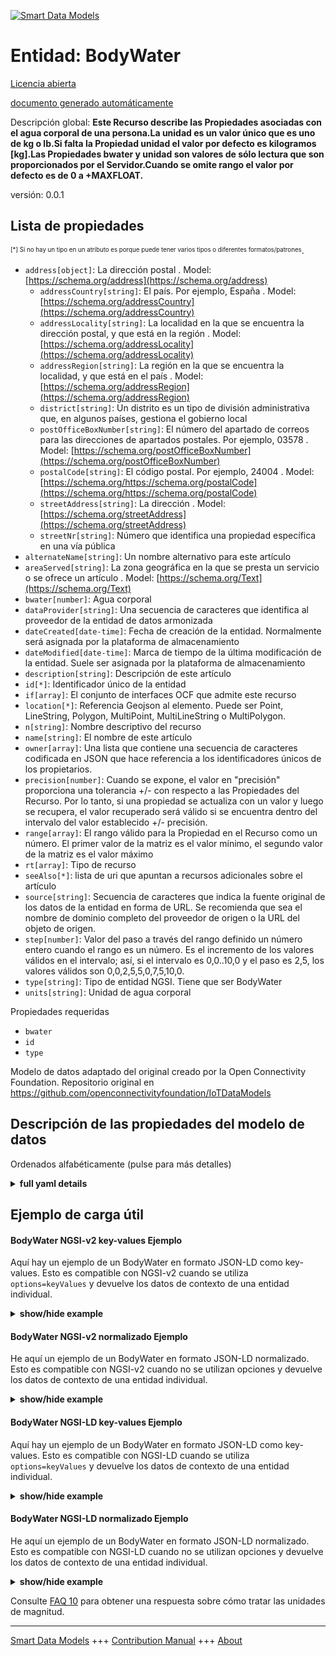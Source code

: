 <!-- 10-Header -->  
[![Smart Data Models](https://smartdatamodels.org/wp-content/uploads/2022/01/SmartDataModels_logo.png "Logo")](https://smartdatamodels.org)  
Entidad: BodyWater  
==================<!-- /10-Header -->  
<!-- 15-License -->  
[Licencia abierta](https://github.com/smart-data-models//dataModel.OCF/blob/master/BodyWater/LICENSE.md)  
[documento generado automáticamente](https://docs.google.com/presentation/d/e/2PACX-1vTs-Ng5dIAwkg91oTTUdt8ua7woBXhPnwavZ0FxgR8BsAI_Ek3C5q97Nd94HS8KhP-r_quD4H0fgyt3/pub?start=false&loop=false&delayms=3000#slide=id.gb715ace035_0_60)  
<!-- /15-License -->  
<!-- 20-Description -->  
Descripción global: **Este Recurso describe las Propiedades asociadas con el agua corporal de una persona.La unidad es un valor único que es uno de kg o lb.Si falta la Propiedad unidad el valor por defecto es kilogramos [kg].Las Propiedades bwater y unidad son valores de sólo lectura que son proporcionados por el Servidor.Cuando se omite rango el valor por defecto es de 0 a +MAXFLOAT.**  
versión: 0.0.1  
<!-- /20-Description -->  
<!-- 30-PropertiesList -->  

## Lista de propiedades  

<sup><sub>[*] Si no hay un tipo en un atributo es porque puede tener varios tipos o diferentes formatos/patrones</sub></sup>.  
- `address[object]`: La dirección postal  . Model: [https://schema.org/address](https://schema.org/address)	- `addressCountry[string]`: El país. Por ejemplo, España  . Model: [https://schema.org/addressCountry](https://schema.org/addressCountry)  
	- `addressLocality[string]`: La localidad en la que se encuentra la dirección postal, y que está en la región  . Model: [https://schema.org/addressLocality](https://schema.org/addressLocality)  
	- `addressRegion[string]`: La región en la que se encuentra la localidad, y que está en el país  . Model: [https://schema.org/addressRegion](https://schema.org/addressRegion)  
	- `district[string]`: Un distrito es un tipo de división administrativa que, en algunos países, gestiona el gobierno local    
	- `postOfficeBoxNumber[string]`: El número del apartado de correos para las direcciones de apartados postales. Por ejemplo, 03578  . Model: [https://schema.org/postOfficeBoxNumber](https://schema.org/postOfficeBoxNumber)  
	- `postalCode[string]`: El código postal. Por ejemplo, 24004  . Model: [https://schema.org/https://schema.org/postalCode](https://schema.org/https://schema.org/postalCode)  
	- `streetAddress[string]`: La dirección  . Model: [https://schema.org/streetAddress](https://schema.org/streetAddress)  
	- `streetNr[string]`: Número que identifica una propiedad específica en una vía pública    
- `alternateName[string]`: Un nombre alternativo para este artículo  - `areaServed[string]`: La zona geográfica en la que se presta un servicio o se ofrece un artículo  . Model: [https://schema.org/Text](https://schema.org/Text)- `bwater[number]`: Agua corporal  - `dataProvider[string]`: Una secuencia de caracteres que identifica al proveedor de la entidad de datos armonizada  - `dateCreated[date-time]`: Fecha de creación de la entidad. Normalmente será asignada por la plataforma de almacenamiento  - `dateModified[date-time]`: Marca de tiempo de la última modificación de la entidad. Suele ser asignada por la plataforma de almacenamiento  - `description[string]`: Descripción de este artículo  - `id[*]`: Identificador único de la entidad  - `if[array]`: El conjunto de interfaces OCF que admite este recurso  - `location[*]`: Referencia Geojson al elemento. Puede ser Point, LineString, Polygon, MultiPoint, MultiLineString o MultiPolygon.  - `n[string]`: Nombre descriptivo del recurso  - `name[string]`: El nombre de este artículo  - `owner[array]`: Una lista que contiene una secuencia de caracteres codificada en JSON que hace referencia a los identificadores únicos de los propietarios.  - `precision[number]`: Cuando se expone, el valor en "precisión" proporciona una tolerancia +/- con respecto a las Propiedades del Recurso. Por lo tanto, si una propiedad se actualiza con un valor y luego se recupera, el valor recuperado será válido si se encuentra dentro del intervalo del valor establecido +/- precisión.  - `range[array]`: El rango válido para la Propiedad en el Recurso como un número. El primer valor de la matriz es el valor mínimo, el segundo valor de la matriz es el valor máximo  - `rt[array]`: Tipo de recurso  - `seeAlso[*]`: lista de uri que apuntan a recursos adicionales sobre el artículo  - `source[string]`: Secuencia de caracteres que indica la fuente original de los datos de la entidad en forma de URL. Se recomienda que sea el nombre de dominio completo del proveedor de origen o la URL del objeto de origen.  - `step[number]`: Valor del paso a través del rango definido un número entero cuando el rango es un número.  Es el incremento de los valores válidos en el intervalo; así, si el intervalo es 0,0..10,0 y el paso es 2,5, los valores válidos son 0,0,2,5,5,0,7,5,10,0.  - `type[string]`: Tipo de entidad NGSI. Tiene que ser BodyWater  - `units[string]`: Unidad de agua corporal  <!-- /30-PropertiesList -->  
<!-- 35-RequiredProperties -->  
Propiedades requeridas  
- `bwater`  - `id`  - `type`  <!-- /35-RequiredProperties -->  
<!-- 40-RequiredProperties -->  
Modelo de datos adaptado del original creado por la Open Connectivity Foundation. Repositorio original en https://github.com/openconnectivityfoundation/IoTDataModels  
<!-- /40-RequiredProperties -->  
<!-- 50-DataModelHeader -->  
## Descripción de las propiedades del modelo de datos  
Ordenados alfabéticamente (pulse para más detalles)  
<!-- /50-DataModelHeader -->  
<!-- 60-ModelYaml -->  
<details><summary><strong>full yaml details</strong></summary>    
```yaml  
BodyWater:    
  description: 'This Resource describes the Properties associated with a person''s body water.The unit is a single value that is one of kg or lb.If the unit Property is missing the default is kilograms [kg].The bwater and unit Properties are read-only values that are provided by the Server.When range is omitted the default is 0 to +MAXFLOAT.'    
  properties:    
    address:    
      description: The mailing address    
      properties:    
        addressCountry:    
          description: 'The country. For example, Spain'    
          type: string    
          x-ngsi:    
            model: https://schema.org/addressCountry    
            type: Property    
        addressLocality:    
          description: 'The locality in which the street address is, and which is in the region'    
          type: string    
          x-ngsi:    
            model: https://schema.org/addressLocality    
            type: Property    
        addressRegion:    
          description: 'The region in which the locality is, and which is in the country'    
          type: string    
          x-ngsi:    
            model: https://schema.org/addressRegion    
            type: Property    
        district:    
          description: 'A district is a type of administrative division that, in some countries, is managed by the local government'    
          type: string    
          x-ngsi:    
            type: Property    
        postOfficeBoxNumber:    
          description: 'The post office box number for PO box addresses. For example, 03578'    
          type: string    
          x-ngsi:    
            model: https://schema.org/postOfficeBoxNumber    
            type: Property    
        postalCode:    
          description: 'The postal code. For example, 24004'    
          type: string    
          x-ngsi:    
            model: https://schema.org/https://schema.org/postalCode    
            type: Property    
        streetAddress:    
          description: The street address    
          type: string    
          x-ngsi:    
            model: https://schema.org/streetAddress    
            type: Property    
        streetNr:    
          description: Number identifying a specific property on a public street    
          type: string    
          x-ngsi:    
            type: Property    
      type: object    
      x-ngsi:    
        model: https://schema.org/address    
        type: Property    
    alternateName:    
      description: An alternative name for this item    
      type: string    
      x-ngsi:    
        type: Property    
    areaServed:    
      description: The geographic area where a service or offered item is provided    
      type: string    
      x-ngsi:    
        model: https://schema.org/Text    
        type: Property    
    bwater:    
      description: Body water    
      minimum: 0.0    
      readOnly: true    
      type: number    
      x-ngsi:    
        type: Property    
    dataProvider:    
      description: A sequence of characters identifying the provider of the harmonised data entity    
      type: string    
      x-ngsi:    
        type: Property    
    dateCreated:    
      description: Entity creation timestamp. This will usually be allocated by the storage platform    
      format: date-time    
      type: string    
      x-ngsi:    
        type: Property    
    dateModified:    
      description: Timestamp of the last modification of the entity. This will usually be allocated by the storage platform    
      format: date-time    
      type: string    
      x-ngsi:    
        type: Property    
    description:    
      description: A description of this item    
      type: string    
      x-ngsi:    
        type: Property    
    id:    
      anyOf:    
        - description: Identifier format of any NGSI entity    
          maxLength: 256    
          minLength: 1    
          pattern: ^[\w\-\.\{\}\$\+\*\[\]`|~^@!,:\\]+$    
          type: string    
          x-ngsi:    
            type: Property    
        - description: Identifier format of any NGSI entity    
          format: uri    
          type: string    
          x-ngsi:    
            type: Property    
      description: Unique identifier of the entity    
      x-ngsi:    
        type: Property    
    if:    
      description: The OCF Interface set supported by this Resource    
      items:    
        enum:    
          - oic.if.s    
          - oic.if.baseline    
        maxLength: 64    
        type: string    
      minItems: 1    
      readOnly: true    
      type: array    
      uniqueItems: true    
      x-ngsi:    
        type: Property    
    location:    
      description: 'Geojson reference to the item. It can be Point, LineString, Polygon, MultiPoint, MultiLineString or MultiPolygon'    
      oneOf:    
        - description: Geojson reference to the item. Point    
          properties:    
            bbox:    
              items:    
                type: number    
              minItems: 4    
              type: array    
            coordinates:    
              items:    
                type: number    
              minItems: 2    
              type: array    
            type:    
              enum:    
                - Point    
              type: string    
          required:    
            - type    
            - coordinates    
          title: GeoJSON Point    
          type: object    
          x-ngsi:    
            type: GeoProperty    
        - description: Geojson reference to the item. LineString    
          properties:    
            bbox:    
              items:    
                type: number    
              minItems: 4    
              type: array    
            coordinates:    
              items:    
                items:    
                  type: number    
                minItems: 2    
                type: array    
              minItems: 2    
              type: array    
            type:    
              enum:    
                - LineString    
              type: string    
          required:    
            - type    
            - coordinates    
          title: GeoJSON LineString    
          type: object    
          x-ngsi:    
            type: GeoProperty    
        - description: Geojson reference to the item. Polygon    
          properties:    
            bbox:    
              items:    
                type: number    
              minItems: 4    
              type: array    
            coordinates:    
              items:    
                items:    
                  items:    
                    type: number    
                  minItems: 2    
                  type: array    
                minItems: 4    
                type: array    
              type: array    
            type:    
              enum:    
                - Polygon    
              type: string    
          required:    
            - type    
            - coordinates    
          title: GeoJSON Polygon    
          type: object    
          x-ngsi:    
            type: GeoProperty    
        - description: Geojson reference to the item. MultiPoint    
          properties:    
            bbox:    
              items:    
                type: number    
              minItems: 4    
              type: array    
            coordinates:    
              items:    
                items:    
                  type: number    
                minItems: 2    
                type: array    
              type: array    
            type:    
              enum:    
                - MultiPoint    
              type: string    
          required:    
            - type    
            - coordinates    
          title: GeoJSON MultiPoint    
          type: object    
          x-ngsi:    
            type: GeoProperty    
        - description: Geojson reference to the item. MultiLineString    
          properties:    
            bbox:    
              items:    
                type: number    
              minItems: 4    
              type: array    
            coordinates:    
              items:    
                items:    
                  items:    
                    type: number    
                  minItems: 2    
                  type: array    
                minItems: 2    
                type: array    
              type: array    
            type:    
              enum:    
                - MultiLineString    
              type: string    
          required:    
            - type    
            - coordinates    
          title: GeoJSON MultiLineString    
          type: object    
          x-ngsi:    
            type: GeoProperty    
        - description: Geojson reference to the item. MultiLineString    
          properties:    
            bbox:    
              items:    
                type: number    
              minItems: 4    
              type: array    
            coordinates:    
              items:    
                items:    
                  items:    
                    items:    
                      type: number    
                    minItems: 2    
                    type: array    
                  minItems: 4    
                  type: array    
                type: array    
              type: array    
            type:    
              enum:    
                - MultiPolygon    
              type: string    
          required:    
            - type    
            - coordinates    
          title: GeoJSON MultiPolygon    
          type: object    
          x-ngsi:    
            type: GeoProperty    
      x-ngsi:    
        type: GeoProperty    
    n:    
      description: Friendly name of the Resource    
      maxLength: 64    
      readOnly: true    
      type: string    
      x-ngsi:    
        type: Property    
    name:    
      description: The name of this item    
      type: string    
      x-ngsi:    
        type: Property    
    owner:    
      description: A List containing a JSON encoded sequence of characters referencing the unique Ids of the owner(s)    
      items:    
        anyOf:    
          - description: Identifier format of any NGSI entity    
            maxLength: 256    
            minLength: 1    
            pattern: ^[\w\-\.\{\}\$\+\*\[\]`|~^@!,:\\]+$    
            type: string    
            x-ngsi:    
              type: Property    
          - description: Identifier format of any NGSI entity    
            format: uri    
            type: string    
            x-ngsi:    
              type: Property    
        description: Unique identifier of the entity    
        x-ngsi:    
          type: Property    
      type: array    
      x-ngsi:    
        type: Property    
    precision:    
      description: 'When exposed the value in ''precision'' provides a +/- tolerance against the Properties in the Resource. Thus if a Property is UPDATED to a value and that Property then RETRIEVED, the RETRIEVED value is valid if in the range of the set value +/- precision'    
      readOnly: true    
      type: number    
      x-ngsi:    
        type: Property    
    range:    
      description: 'The valid range for the Property in the Resource as a number. The first value in the array is the minimum value, the second value in the array is the maximum value'    
      items:    
        type: number    
      maxItems: 2    
      minItems: 2    
      readOnly: true    
      type: array    
      x-ngsi:    
        type: Property    
    rt:    
      description: Resource Type    
      items:    
        enum:    
          - oic.r.body.water    
        maxLength: 64    
        type: string    
      minItems: 1    
      readOnly: true    
      type: array    
      uniqueItems: true    
      x-ngsi:    
        type: Property    
    seeAlso:    
      description: list of uri pointing to additional resources about the item    
      oneOf:    
        - items:    
            format: uri    
            type: string    
          minItems: 1    
          type: array    
        - format: uri    
          type: string    
      x-ngsi:    
        type: Property    
    source:    
      description: 'A sequence of characters giving the original source of the entity data as a URL. Recommended to be the fully qualified domain name of the source provider, or the URL to the source object'    
      type: string    
      x-ngsi:    
        type: Property    
    step:    
      description: 'Step value across the defined range an integer when the range is a number.  This is the increment for valid values across the range; so if range is 0.0..10.0 and step is 2.5 then valid values are 0.0,2.5,5.0,7.5,10.0'    
      readOnly: true    
      type: number    
      x-ngsi:    
        type: Property    
    type:    
      description: NGSI entity type. It has to be BodyWater    
      enum:    
        - BodyWater    
      type: string    
      x-ngsi:    
        type: Property    
    units:    
      default: kg    
      description: Body water unit    
      enum:    
        - kg    
        - lb    
      readOnly: true    
      type: string    
      x-ngsi:    
        type: Property    
  required:    
    - bwater    
    - id    
    - type    
  type: object    
  x-derived-from: https://raw.githubusercontent.com/openconnectivityfoundation/IoTDataModels/master/BodyWaterResURI.swagger.json    
  x-disclaimer: 'Redistribution and use in source and binary forms, with or without modification, are permitted  provided that the license conditions are met. Copyleft (c) 2022 Contributors to Smart Data Models Program'    
  x-license-url: https://github.com/smart-data-models/dataModel.OCF/blob/master/BodyWater/LICENSE.md    
  x-model-schema: https://smart-data-models.github.io/dataModel.OCF/BodyWater/schema.json    
  x-model-tags: OCF    
  x-version: 0.0.1    
```  
</details>    
<!-- /60-ModelYaml -->  
<!-- 70-MiddleNotes -->  
<!-- /70-MiddleNotes -->  
<!-- 80-Examples -->  
## Ejemplo de carga útil  
#### BodyWater NGSI-v2 key-values Ejemplo  
Aquí hay un ejemplo de un BodyWater en formato JSON-LD como key-values. Esto es compatible con NGSI-v2 cuando se utiliza `options=keyValues` y devuelve los datos de contexto de una entidad individual.  
<details><summary><strong>show/hide example</strong></summary>    
```json  
{  
    "id": "urn:ngsi-ld:BodyWater:id:ILUG:06057800",  
    "dateCreated": "2001-08-15T20:11:14Z",  
    "dateModified": "1977-09-04T09:36:22Z",  
    "source": "Book ok argue film buy create. Meet stock member onto rule. Soon live anima",  
    "name": "Dark event last face could hand thus. Similar early service doctor involve soon member. Into ",  
    "alternateName": "Available production probably action contain alone computer one. Exist re",  
    "description": "Media chair cut training. Think process article really agency hit. Term rule surface tonight.",  
    "dataProvider": "Reduce analysis around guy available ",  
    "owner": [  
        "urn:ngsi-ld:BodyWater:items:AJNM:96519237",  
        "urn:ngsi-ld:BodyWater:items:LIJF:23536544"  
    ],  
    "seeAlso": [  
        "urn:ngsi-ld:BodyWater:items:TTXY:37487574"  
    ],  
    "location": {  
        "type": "Point",  
        "coordinates": [  
            17.8879955,  
            -60.854531  
        ]  
    },  
    "address": {  
        "streetAddress": "Design occur than senior. Director think thank cost consider official.",  
        "addressLocality": "Expert eat structure anything ask station. Big rate structure Mr worry. Remember modern structure any.",  
        "addressRegion": "List from foreign cultural apply his manager. Language of pass different. Music use trade difference deal popular clearly. Sea leader finally step sure.",  
        "addressCountry": "Too when organization fear season management forward.",  
        "postalCode": "Increase last fine offer professional decide over I. Must glass attack factor.",  
        "postOfficeBoxNumber": "When shoulder current operation trial assume floor. Bus",  
        "streetNr": "Military debate my less employee though.",  
        "district": "State manager discussion condition nothing around. Should goal run begin throughout whatever campaig"  
    },  
    "areaServed": "Father baby turn left fire. Wha",  
    "rt": [  
        "oic.r.body.water"  
    ],  
    "bwater": 62.0,  
    "units": "kg",  
    "range": [  
        34.7,  
        488.4  
    ],  
    "step": 615.4,  
    "precision": 540.9,  
    "n": "Contain simple without herself. Against story eat new",  
    "if": [  
        "oic.if.baseline"  
    ],  
    "type": "BodyWater"  
}  
```  
</details>  
#### BodyWater NGSI-v2 normalizado Ejemplo  
He aquí un ejemplo de un BodyWater en formato JSON-LD normalizado. Esto es compatible con NGSI-v2 cuando no se utilizan opciones y devuelve los datos de contexto de una entidad individual.  
<details><summary><strong>show/hide example</strong></summary>    
```json  
{  
    "id": "urn:ngsi-ld:BodyWater:id:ILUG:06057800",  
    "dateCreated": {  
        "type": "DateTime",  
        "value": "2001-08-15T20:11:14Z"  
    },  
    "dateModified": {  
        "type": "DateTime",  
        "value": "1977-09-04T09:36:22Z"  
    },  
    "source": {  
        "type": "Text",  
        "value": "Book ok argue film buy create. Meet stock member onto rule. Soon live anima"  
    },  
    "name": {  
        "type": "Text",  
        "value": "Dark event last face could hand thus. Similar early service doctor involve soon member. Into "  
    },  
    "alternateName": {  
        "type": "Text",  
        "value": "Available production probably action contain alone computer one. Exist re"  
    },  
    "description": {  
        "type": "Text",  
        "value": "Media chair cut training. Think process article really agency hit. Term rule surface tonight."  
    },  
    "dataProvider": {  
        "type": "Text",  
        "value": "Reduce analysis around guy available "  
    },  
    "owner": {  
        "type": "StructuredValue",  
        "value": [  
            "urn:ngsi-ld:BodyWater:items:AJNM:96519237",  
            "urn:ngsi-ld:BodyWater:items:LIJF:23536544"  
        ]  
    },  
    "seeAlso": {  
        "type": "StructuredValue",  
        "value": [  
            "urn:ngsi-ld:BodyWater:items:TTXY:37487574"  
        ]  
    },  
    "location": {  
        "type": "geo:json",  
        "value": {  
            "type": "Point",  
            "coordinates": [  
                17.8879955,  
                -60.854531  
            ]  
        }  
    },  
    "address": {  
        "type": "StructuredValue",  
        "value": {  
            "streetAddress": "Design occur than senior. Director think thank cost consider official.",  
            "addressLocality": "Expert eat structure anything ask station. Big rate structure Mr worry. Remember modern structure any.",  
            "addressRegion": "List from foreign cultural apply his manager. Language of pass different. Music use trade difference deal popular clearly. Sea leader finally step sure.",  
            "addressCountry": "Too when organization fear season management forward.",  
            "postalCode": "Increase last fine offer professional decide over I. Must glass attack factor.",  
            "postOfficeBoxNumber": "When shoulder current operation trial assume floor. Bus",  
            "streetNr": "Military debate my less employee though.",  
            "district": "State manager discussion condition nothing around. Should goal run begin throughout whatever campaig"  
        }  
    },  
    "areaServed": {  
        "type": "Text",  
        "value": "Father baby turn left fire. Wha"  
    },  
    "rt": {  
        "type": "StructuredValue",  
        "value": [  
            "oic.r.body.water"  
        ]  
    },  
    "bwater": {  
        "type": "Number",  
        "value": 62.0  
    },  
    "units": {  
        "type": "Text",  
        "value": "kg"  
    },  
    "range": {  
        "type": "StructuredValue",  
        "value": [  
            34.7,  
            488.4  
        ]  
    },  
    "step": {  
        "type": "Number",  
        "value": 615.4  
    },  
    "precision": {  
        "type": "Number",  
        "value": 540.9  
    },  
    "n": {  
        "type": "Text",  
        "value": "Contain simple without herself. Against story eat new"  
    },  
    "if": {  
        "type": "StructuredValue",  
        "value": [  
            "oic.if.baseline"  
        ]  
    },  
    "type": "BodyWater"  
}  
```  
</details>  
#### BodyWater NGSI-LD key-values Ejemplo  
Aquí hay un ejemplo de un BodyWater en formato JSON-LD como key-values. Esto es compatible con NGSI-LD cuando se utiliza `options=keyValues` y devuelve los datos de contexto de una entidad individual.  
<details><summary><strong>show/hide example</strong></summary>    
```json  
{  
    "id": "urn:ngsi-ld:BodyWater:id:ILUG:06057800",  
    "dateCreated": "2001-08-15T20:11:14Z",  
    "dateModified": "1977-09-04T09:36:22Z",  
    "source": "Book ok argue film buy create. Meet stock member onto rule. Soon live anima",  
    "name": "Dark event last face could hand thus. Similar early service doctor involve soon member. Into ",  
    "alternateName": "Available production probably action contain alone computer one. Exist re",  
    "description": "Media chair cut training. Think process article really agency hit. Term rule surface tonight.",  
    "dataProvider": "Reduce analysis around guy available ",  
    "owner": [  
        "urn:ngsi-ld:BodyWater:items:AJNM:96519237",  
        "urn:ngsi-ld:BodyWater:items:LIJF:23536544"  
    ],  
    "seeAlso": [  
        "urn:ngsi-ld:BodyWater:items:TTXY:37487574"  
    ],  
    "location": {  
        "type": "Point",  
        "coordinates": [  
            17.8879955,  
            -60.854531  
        ]  
    },  
    "address": {  
        "streetAddress": "Design occur than senior. Director think thank cost consider official.",  
        "addressLocality": "Expert eat structure anything ask station. Big rate structure Mr worry. Remember modern structure any.",  
        "addressRegion": "List from foreign cultural apply his manager. Language of pass different. Music use trade difference deal popular clearly. Sea leader finally step sure.",  
        "addressCountry": "Too when organization fear season management forward.",  
        "postalCode": "Increase last fine offer professional decide over I. Must glass attack factor.",  
        "postOfficeBoxNumber": "When shoulder current operation trial assume floor. Bus",  
        "streetNr": "Military debate my less employee though.",  
        "district": "State manager discussion condition nothing around. Should goal run begin throughout whatever campaig"  
    },  
    "areaServed": "Father baby turn left fire. Wha",  
    "rt": [  
        "oic.r.body.water"  
    ],  
    "bwater": 62.0,  
    "units": "kg",  
    "range": [  
        34.7,  
        488.4  
    ],  
    "step": 615.4,  
    "precision": 540.9,  
    "n": "Contain simple without herself. Against story eat new",  
    "if": [  
        "oic.if.baseline"  
    ],  
    "type": "BodyWater",  
    "@context": [  
        "https://smartdatamodels.org/context.jsonld"  
    ]  
}  
```  
</details>  
#### BodyWater NGSI-LD normalizado Ejemplo  
He aquí un ejemplo de un BodyWater en formato JSON-LD normalizado. Esto es compatible con NGSI-LD cuando no se utilizan opciones y devuelve los datos de contexto de una entidad individual.  
<details><summary><strong>show/hide example</strong></summary>    
```json  
{  
    "id": "urn:ngsi-ld:BodyWater:id:ILUG:06057800",  
    "dateCreated": {  
        "type": "Property",  
        "value": {  
            "@type": "DateTime",  
            "@value": "2001-08-15T20:11:14Z"  
        }  
    },  
    "dateModified": {  
        "type": "Property",  
        "value": {  
            "@type": "DateTime",  
            "@value": "1977-09-04T09:36:22Z"  
        }  
    },  
    "source": {  
        "type": "Property",  
        "value": "Book ok argue film buy create. Meet stock member onto rule. Soon live anima"  
    },  
    "name": {  
        "type": "Property",  
        "value": "Dark event last face could hand thus. Similar early service doctor involve soon member. Into "  
    },  
    "alternateName": {  
        "type": "Property",  
        "value": "Available production probably action contain alone computer one. Exist re"  
    },  
    "description": {  
        "type": "Property",  
        "value": "Media chair cut training. Think process article really agency hit. Term rule surface tonight."  
    },  
    "dataProvider": {  
        "type": "Property",  
        "value": "Reduce analysis around guy available "  
    },  
    "owner": {  
        "type": "Property",  
        "value": [  
            "urn:ngsi-ld:BodyWater:items:AJNM:96519237",  
            "urn:ngsi-ld:BodyWater:items:LIJF:23536544"  
        ]  
    },  
    "seeAlso": {  
        "type": "Property",  
        "value": [  
            "urn:ngsi-ld:BodyWater:items:TTXY:37487574"  
        ]  
    },  
    "location": {  
        "type": "GeoProperty",  
        "value": {  
            "type": "Point",  
            "coordinates": [  
                17.8879955,  
                -60.854531  
            ]  
        }  
    },  
    "address": {  
        "type": "Property",  
        "value": {  
            "streetAddress": "Design occur than senior. Director think thank cost consider official.",  
            "addressLocality": "Expert eat structure anything ask station. Big rate structure Mr worry. Remember modern structure any.",  
            "addressRegion": "List from foreign cultural apply his manager. Language of pass different. Music use trade difference deal popular clearly. Sea leader finally step sure.",  
            "addressCountry": "Too when organization fear season management forward.",  
            "postalCode": "Increase last fine offer professional decide over I. Must glass attack factor.",  
            "postOfficeBoxNumber": "When shoulder current operation trial assume floor. Bus",  
            "streetNr": "Military debate my less employee though.",  
            "district": "State manager discussion condition nothing around. Should goal run begin throughout whatever campaig"  
        }  
    },  
    "areaServed": {  
        "type": "Property",  
        "value": "Father baby turn left fire. Wha"  
    },  
    "rt": {  
        "type": "Property",  
        "value": [  
            "oic.r.body.water"  
        ]  
    },  
    "bwater": {  
        "type": "Property",  
        "value": 62.0  
    },  
    "units": {  
        "type": "Property",  
        "value": "kg"  
    },  
    "range": {  
        "type": "Property",  
        "value": [  
            34.7,  
            488.4  
        ]  
    },  
    "step": {  
        "type": "Property",  
        "value": 615.4  
    },  
    "precision": {  
        "type": "Property",  
        "value": 540.9  
    },  
    "n": {  
        "type": "Property",  
        "value": "Contain simple without herself. Against story eat new"  
    },  
    "if": {  
        "type": "Property",  
        "value": [  
            "oic.if.baseline"  
        ]  
    },  
    "type": "BodyWater",  
    "@context": [  
        "https://smartdatamodels.org/context.jsonld"  
    ]  
}  
```  
</details><!-- /80-Examples -->  
<!-- 90-FooterNotes -->  
<!-- /90-FooterNotes -->  
<!-- 95-Units -->  
Consulte [FAQ 10](https://smartdatamodels.org/index.php/faqs/) para obtener una respuesta sobre cómo tratar las unidades de magnitud.  
<!-- /95-Units -->  
<!-- 97-LastFooter -->  
---  
[Smart Data Models](https://smartdatamodels.org) +++ [Contribution Manual](https://bit.ly/contribution_manual) +++ [About](https://bit.ly/Introduction_SDM)<!-- /97-LastFooter -->  
